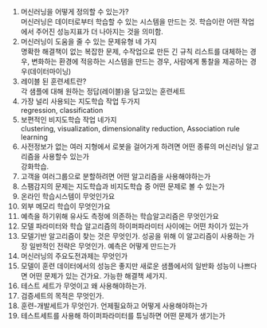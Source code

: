 1. 머신러닝을 어떻게 정의할 수 있는가?<br>
머신러닝은 데이터로부터 학습할 수 있는 시스템을 만드는 것. 학습이란 어떤 작업에서 주어진 성능지표가 더 나아지는 것을 의미함.<br>
2. 머신러닝이 도움을 줄 수 있는 문제유형 네 가지<br>
명확한 해결책이 없는 복잡한 문제, 수작업으로 만든 긴 규칙 리스트를 대체하는 경우, 변화하는 환경에 적응하는 시스템을 만드는 경우, 사람에게 통찰을 제공하는 경우(데이터마이닝)
3. 레이블 된 훈련세트란?<br>
각 샘플에 대해 원하는 정답(레이블)을 담고있는 훈련세트<br>
4. 가장 널리 사용되는 지도학습 작업 두가지<br>
regression, classification<br>
5. 보편적인 비지도학습 작업 네가지<br>
clustering, visualization, dimensionality reduction, Association rule learning<br>
6. 사전정보가 없는 여러 지형에서 로봇을 걸어가게 하려면 어떤 종류의 머신러닝 알고리즘을 사용할수 있는가<br>
강화학습. <br>
7. 고객을 여러그룹으로 분할하려면 어떤 알고리즘을 사용해야하는가<br>
8. 스팸감지의 문제는 지도학습과 비지도학습 중 어떤 문제로 볼 수 있는가<br>
9. 온라인 학습시스템이 무엇인가요<br>
10. 외부 메모리 학습이 무엇인가요<br>
11. 예측을 하기위해 유사도 측정에 의존하는 학습알고리즘은 무엇인가요<br>
12. 모델 파라미터와 학습 알고리즘의 하이퍼파라미터 사이에는 어떤 차이가 있는가<br>
13. 모델기반 알고리즘이 찾는 것은 무엇인가. 성공을 위해 이 알고리즘이 사용하는 가장 일반적인 전략은 무엇인가. 예측은 어떻게 만드는가<br>
14. 머신러닝의 주요도전과제는 무엇인가<br>
15. 모델이 훈련 데이터에서의 성능은 좋지만 새로운 샘플에서의 일반화 성능이 나쁘다면 어떤 문제가 있는 건가요. 가능한 해결책 세가지.<br>
16. 테스트 세트가 무엇이고 왜 사용해야하는가.<br>
17. 검증세트의 목적은 무엇인가.<br>
18. 훈련-개발세트가 무엇인가. 언제필요하고 어떻게 사용해야하는가<br>
19. 테스트세트를 사용해 하이퍼파라미터를 튜닝하면 어떤 문제가 생기는가<br>
